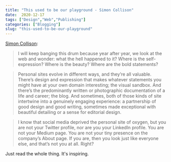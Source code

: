 ```yaml
---
title: "This used to be our playground - Simon Collison"
date:  2020-12-17
tags: ["Design","Web","Publishing"]
categories: ["Blogging"]
slug: "this-used-to-be-our-playground"
---
```


[Simon Collison](https://colly.com/articles/this-used-to-be-our-playground):

> I will keep banging this drum because year after year, we look at the web and wonder: what the hell happened to it? Where is the self-expression? Where is the beauty? Where are the bold statements?

> Personal sites evolve in different ways, and they’re all valuable. There’s design and expression that makes whatever statements you might have at your own domain interesting; the visual sandbox. And there’s the predominantly written or photographic documentation of a life and career; the blog. And sometimes, both of those kinds of site intertwine into a genuinely engaging experience: a partnership of good design and good writing, sometimes made exceptional with beautiful detailing or a sense for editorial design.

> I know that social media deprived the personal site of oxygen, but you are not your Twitter profile, nor are you your LinkedIn profile. You are not your Medium page. You are not your tiny presence on the company’s About page. If you are, then you look just like everyone else, and that’s not you at all. Right?

Just read the whole thing. It's inspiring.

